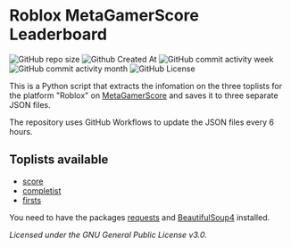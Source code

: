 # Roblox MetaGamerScore Leaderboard

![GitHub repo size](https://img.shields.io/github/repo-size/exurd/roblox_mgs_leaderboard)
![Github Created At](https://img.shields.io/github/created-at/exurd/roblox_mgs_leaderboard)
![GitHub commit activity week](https://img.shields.io/github/commit-activity/w/exurd/roblox_mgs_leaderboard)
![GitHub commit activity month](https://img.shields.io/github/commit-activity/m/exurd/roblox_mgs_leaderboard?color=AA4A44)
![GitHub License](https://img.shields.io/github/license/exurd/roblox_mgs_leaderboard)

This is a Python script that extracts the infomation on the three toplists for the platform "Roblox" on [MetaGamerScore](https://metagamerscore.com/) and saves it to three separate JSON files.

The repository uses GitHub Workflows to update the JSON files every 6 hours.

## Toplists available
- [score](score_rblx.json)
- [completist](completist_rblx.json)
- [firsts](firsts_rblx.json)

You need to have the packages [requests](https://pypi.org/project/requests) and [BeautifulSoup4](https://pypi.org/project/beautifulsoup4) installed.

*Licensed under the GNU General Public License v3.0.*
